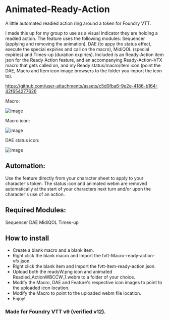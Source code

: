 # Animated-Ready-Action
A little automated readied action ring around a token for Foundry VTT.

I made this up for my group to use as a visual indicator they are holding a readied action. The feature uses the following modules: Sequencer (applying and removing the animation), DAE (to appy the status effect, execute the special expiries and call on the macro), MidiQOL (special expiries) and Times-up (duration expiries).
Included is an Ready-Action item json for the Ready Action feature, and an accompanying Ready-Action-VFX macro that gets called on, and my Ready status/macro/item icon (point the DAE, Macro and Item icon image browsers to the folder you import the icon to).

https://github.com/user-attachments/assets/c5d0fba6-9e2e-4186-b164-42f654277626

Macro:

![image](https://github.com/user-attachments/assets/ee754ecb-877e-48cc-b81b-2669bbf5bf3f)

Macro icon:

![image](https://github.com/user-attachments/assets/cf43e60a-d3b7-416d-9d63-6e5e72f7ffab)

DAE status icon:

![image](https://github.com/user-attachments/assets/5e290c6a-0f93-4a08-95b7-bd598ddb1613)

## Automation:
Use the feature directly from your character sheet to apply to your character's token. The status icon and animated webm are removed automatically at the start of your characters next turn and/or upon the character's use of an action.

## Required Modules:
Sequencer
DAE
MidiQOL
Times-up

## How to install
- Create a blank macro and a blank item.
- Right click the blank macro and Import the fvtt-Macro-ready-action-vfx.json.
- Right click the blank item and Import the fvtt-Item-ready-action.json.
- Upload both the readyW.png icon and animated Readied_ActionWBCCW_1.webm to a folder of your choice.
- Modify the Macro, DAE and Feature's respective icon images to point to the uploaded icon location.
- Modify the Macro to point to the uploaded webm file location.
- Enjoy!

### Made for Foundry VTT v9 (verified v12).
